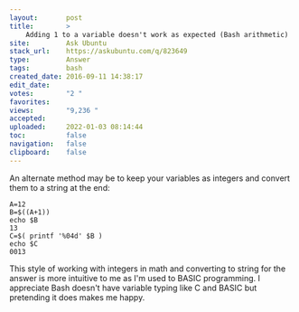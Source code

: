 ```yaml
---
layout:       post
title:        >
    Adding 1 to a variable doesn't work as expected (Bash arithmetic)
site:         Ask Ubuntu
stack_url:    https://askubuntu.com/q/823649
type:         Answer
tags:         bash
created_date: 2016-09-11 14:38:17
edit_date:    
votes:        "2 "
favorites:    
views:        "9,236 "
accepted:     
uploaded:     2022-01-03 08:14:44
toc:          false
navigation:   false
clipboard:    false
---
```


An alternate method may be to keep your variables as integers and convert them to a string at the end:

``` 
A=12
B=$((A+1))
echo $B
13
C=$( printf '%04d' $B )
echo $C
0013

```

This style of working with integers in math and converting to string for the answer is more intuitive to me as I'm used to BASIC programming. I appreciate Bash doesn't have variable typing like C and BASIC but pretending it does makes me happy.
